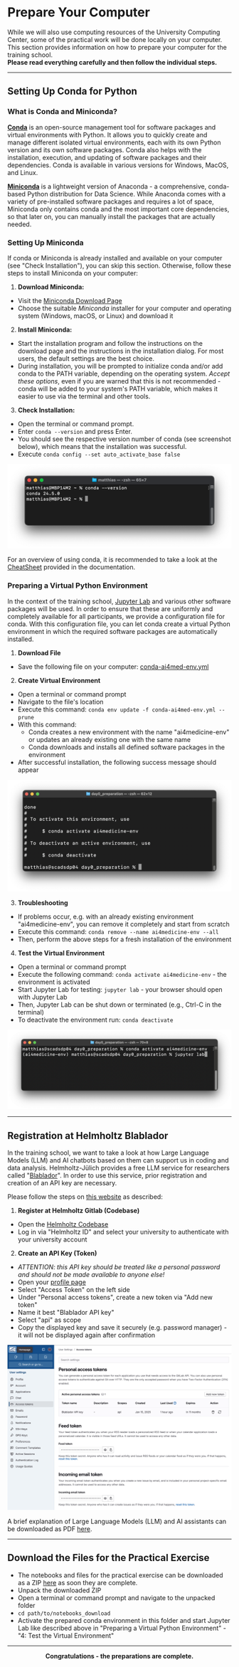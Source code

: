 # Prepare Your Computer

While we will also use computing resources of the University Computing Center, some of the practical work will be done locally on your computer. This section provides information on how to prepare your computer for the training school.  
**Please read everything carefully and then follow the individual steps.**

---

## Setting Up Conda for Python

### What is Conda and Miniconda?

**[Conda](https://docs.conda.io/projects/conda/en/latest/user-guide/getting-started.html)** is an open-source management tool for software packages and virtual environments with Python. It allows you to quickly create and manage different isolated virtual environments, each with its own Python version and its own software packages. Conda also helps with the installation, execution, and updating of software packages and their dependencies. Conda is available in various versions for Windows, MacOS, and Linux.

**[Miniconda](https://docs.anaconda.com/miniconda/)** is a lightweight version of Anaconda - a comprehensive, conda-based Python distribution for Data Science. While Anaconda comes with a variety of pre-installed software packages and requires a lot of space, Miniconda only contains conda and the most important core dependencies, so that later on, you can manually install the packages that are actually needed.

### Setting Up Miniconda

If conda or Miniconda is already installed and available on your computer (see "Check Installation"),
you can skip this section. Otherwise, follow these steps to install Miniconda on your computer:

1. **Download Miniconda:**
* Visit the [Miniconda Download Page](https://www.anaconda.com/download/success#miniconda)
* Choose the suitable _Miniconda_ installer for your computer and operating system (Windows, macOS, or Linux) and download it
2. **Install Miniconda:**
* Start the installation program and follow the instructions on the download page and the instructions in the installation dialog. For most users, the default settings are the best choice.
* During installation, you will be prompted to initialize conda and/or add conda to the PATH variable, depending on the operating system. _Accept these options_, even if you are warned that this is not recommended - conda will be added to your system's PATH variable, which makes it easier to use via the terminal and other tools.
3. **Check Installation:**
* Open the terminal or command prompt.
* Enter `conda --version` and press Enter.
* You should see the respective version number of conda (see screenshot below), which means that the installation was successful.
* Execute `conda config --set auto_activate_base false`

![img.png](conda_verify-install.png)

For an overview of using conda, it is recommended to take a look at the [CheatSheet](https://docs.conda.io/projects/conda/en/stable/user-guide/cheatsheet.html) provided in the documentation.

### Preparing a Virtual Python Environment

In the context of the training school, [Jupyter Lab](https://jupyterlab.readthedocs.io/en/latest/) and various other software packages will be used. In order to ensure that these are uniformly and completely available for all participants, we provide a configuration file for conda. With this configuration file, you can let conda create a virtual Python environment in which the required software packages are automatically installed.

1. **Download File**
* Save the following file on your computer: [conda-ai4med-env.yml](conda-ai4med-env.yml)
2. **Create Virtual Environment**
* Open a terminal or command prompt
* Navigate to the file's location
* Execute this command: `conda env update -f conda-ai4med-env.yml --prune`
* With this command:
  * Conda creates a new environment with the name "ai4medicine-env" or updates an already existing one with the same name
  * Conda downloads and installs all defined software packages in the environment
* After successful installation, the following success message should appear

![img.png](conda_env-create-done.png)

3. **Troubleshooting**
* If problems occur, e.g. with an already existing environment "ai4medicine-env", you can remove it completely and start from scratch
* Execute this command: `conda remove --name ai4medicine-env --all`
* Then, perform the above steps for a fresh installation of the environment

4. **Test the Virtual Environment**
* Open a terminal or command prompt
* Execute the following command: `conda activate ai4medicine-env` - the environment is activated
* Start Jupyter Lab for testing: `jupyter lab` - your browser should open with Jupyter Lab
* Then, Jupyter Lab can be shut down or terminated (e.g., Ctrl-C in the terminal)
* To deactivate the environment run: `conda deactivate`

![img.png](conda_env_active.png)

---
  
## Registration at Helmholtz Blablador

In the  training school, we want to take a look at how Large Language Models (LLM) and AI chatbots based on them can support us in coding and data analysis. Helmholtz-Jülich provides a free LLM service for researchers called "[Blablador](https://helmholtz-blablador.fz-juelich.de/)". In order to use this service, prior registration and creation of an API key are necessary.

Please follow the steps on [this website](https://sdlaml.pages.jsc.fz-juelich.de/ai/guides/blablador_api_access/) as described:

1. **Register at Helmholtz Gitlab (Codebase)**
* Open the [Helmholtz Codebase](https://codebase.helmholtz.cloud/users/sign_in)
* Log in via "Helmholtz ID" and select your university to authenticate with your university account
2. **Create an API Key (Token)**
* _ATTENTION: this API key should be treated like a personal password and should not be made available to anyone else!_
* Open your [profile page](https://codebase.helmholtz.cloud/-/profile/preferences)
* Select "Access Token" on the left side
* Under "Personal access tokens", create a new token via "Add new token"
* Name it best "Blablador API key"
* Select "api" as scope
* Copy the displayed key and save it securely (e.g. password manager) - it will not be displayed again after confirmation

![img.png](helmholtz_api.png)

A brief explanation of Large Language Models (LLM) and AI assistants can be downloaded as PDF [here](../day1.3_ai_assistant/1.3_llm_ai-assist.pdf).

---
  
## Download the Files for the Practical Exercise

* The notebooks and files for the practical exercise can be downloaded as a ZIP [here](notebooks_download.zip) as soon they are complete.
* Unpack the downloaded ZIP
* Open a terminal or command prompt and navigate to the unpacked folder
* `cd path/to/notebooks_download`
* Activate the prepared conda environment in this folder and start Jupyter Lab like described above in "Preparing a Virtual Python Environment" - "4: Test the Virtual Environment"

---
  
<p style="text-align: center; font-weight: bold;">Congratulations - the preparations are complete.</p>
